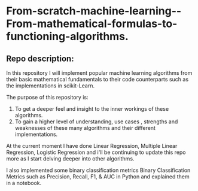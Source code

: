 # From-scratch-machine-learning--From-mathematical-formulas-to-functioning-algorithms.

## Repo description: 

In this repository I will implement popular machine learning algorithms from their basic mathematical fundamentals to their code counterparts such as the implementations in scikit-Learn.

The purpose of this repository is:

1. To get a deeper feel and insight to the inner workings of these algorithms.
2. To gain a higher level of understanding, use cases , strengths and weaknesses of these many algorithms and their different implementations.

At the current moment I have done Linear Regression, Multiple Linear Regression, Logistic Regression and i'll be continuing to update this repo more as I start delving deeper into other algorithms.

I also implemented some binary classification metrics Binary Classification Metrics such as Precision, Recall, F1, & AUC in Python and explained them in a notebook.

